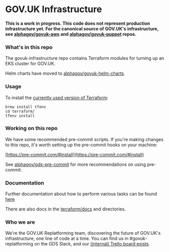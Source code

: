 # GOV.UK Infrastructure

**This is a work in progress. This code does not represent production infrastructure yet. For the canonical source of GOV.UK's infrastructure, see [alphagov/govuk-aws](https://github.com/alphagov/govuk-aws) and [alphagov/govuk-puppet](https://github.com/alphagov/govuk-puppet) repos.**

### What's in this repo

The govuk-infrastructure repo contains Terraform modules for turning up an EKS cluster for GOV.UK.

Helm charts have moved to [alphagov/govuk-helm-charts](https://github.com/alphagov/govuk-helm-charts).

### Usage

To install the [currently used version of Terraform](./terraform/.terraform-version):

```shell
brew install tfenv
cd terraform/
tfenv install
```

### Working on this repo

We have some recommended pre-commit scripts. If you're making changes to this
repo, it's worth setting up the pre-commit hooks on your machine:

[https://pre-commit.com/#install](https://pre-commit.com/#install)

See [alphagov/gds-pre-commit](https://github.com/alphagov/gds-pre-commit) for
more recommendations on using pre-commit.

### Documentation

Further documentation about how to perform various tasks can be found [here](./docs)

There are also docs in the [terraform/docs](./terraform/docs) and directories.

### Who we are

We're the GOV.UK Replatforming team, discovering the future of GOV.UK's infrastructure, one line of code at a time. You can find us in #govuk-replatforming on the GDS Slack, and our [(internal) Trello board exists](https://trello.com/b/u4FCzm53/).
